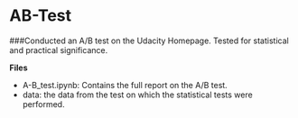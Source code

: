 # AB-Test
###Conducted an A/B test on the Udacity Homepage. Tested for statistical and practical significance.

**Files**

- A-B_test.ipynb: Contains the full report on the A/B test.
- data: the data from the test on which the statistical tests were performed.
